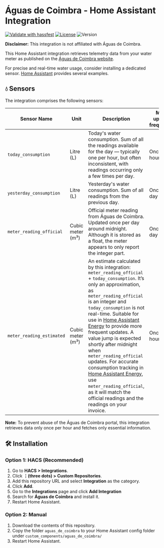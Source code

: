 
# Águas de Coimbra - Home Assistant Integration

[![Validate with hassfest](https://github.com/andre19rodrigues/hass-aguas-de-coimbra/actions/workflows/hassfest.yaml/badge.svg)](https://github.com/andre19rodrigues/hass-aguas-de-coimbra/actions/workflows/hassfest.yaml)
[![License](https://img.shields.io/github/license/andre19rodrigues/hass-aguas-de-coimbra)](https://github.com/andre19rodrigues/hass-aguas-de-coimbra/blob/main/LICENSE)
![Version](https://img.shields.io/github/v/tag/andre19rodrigues/hass-aguas-de-coimbra?label=version)

**Disclaimer:** This integration is not affiliated with Águas de Coimbra.

This Home Assistant integration retrieves telemetry data from your water meter as published on the [Águas de Coimbra website](https://bdigital.aguasdecoimbra.pt/uPortal2/coimbra/index.html).

For precise and real-time water usage, consider installing a dedicated sensor. [Home Assistant](https://www.home-assistant.io/docs/energy/water/) provides several examples.


## 💧 Sensors


The integration comprises the following sensors:

| Sensor Name | Unit | Description | Max. update frequency |
|----------------|---------------|------------------|------------|
| `today_consumption` | Litre (L) | Today's water consumption. Sum of all the readings available for the day — typically one per hour, but often inconsistent, with readings occurring only a few times per day. | Once per hour |
| `yesterday_consumption` | Litre (L) | Yesterday's water consumption. Sum of all readings from the previous day. | Once per day |
| `meter_reading_official` | Cubic meter (m³) | Official meter reading from Águas de Coimbra. Updated once per day around midnight. Although it is stored as a float, the meter appears to only report the integer part. | Once per day |
| `meter_reading_estimated` | Cubic meter (m³) | An estimate calculated by this integration: `meter_reading_official` + `today_consumption`. It’s only an approximation, as `meter_reading_official` is an integer and `today_consumption` is not real-time. Suitable for use in [Home Assistant Energy](https://www.home-assistant.io/docs/energy/) to provide more frequent updates. A value jump is expected shortly after midnight when `meter_reading_official` updates. For accurate consumption tracking in [Home Assistant Energy](https://www.home-assistant.io/docs/energy/), use `meter_reading_official`, as it will match the official readings and the readings on your invoice. | Once per hour |

**Note:** To prevent abuse of the Águas de Coimbra portal, this integration retrieves data only once per hour and fetches only essential information.


## 🛠 Installation

### Option 1: HACS (Recommended)

1. Go to **HACS > Integrations**.
2. Click **⋮(three dots) > Custom Repositories**.
3. Add this repository URL and select **Integration** as the category.
4. Click **Add**.
5. Go to the **Integrations** page and click **Add Integration**
6. Search for **Águas de Coimbra** and install it.
7. Restart Home Assistant.


### Option 2: Manual

1. Download the contents of this repository.
2. Copy the folder `aguas_de_coimbra` to your Home Assistant config folder under `custom_components/aguas_de_coimbra/`
3. Restart Home Assistant.